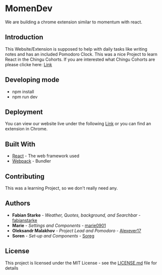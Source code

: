 # MomenDev

We are building a chrome extension similar to momentum with react.

## Introduction

This Website/Extension is supposed to help with daily tasks like writing notes and has an included Pomodoro Clock. This was a nice Project to learn React in the Chingu Cohorts. If you are interested what Chingu Cohorts are please clicke here: [Link](https://chingu.io/)

## Developing mode

* npm install
* npm run dev

## Deployment

You can view our website live under the following [Link](https://momendev.herokuapp.com) or you can find an extension in Chrome.

## Built With

* [React](https://reactjs.org/) - The web framework used
* [Webpack](https://webpack.js.org/) - Bundler

## Contributing

This was a learning Project, so we don't really need any.

## Authors

* **Fabian Starke** - *Weather, Quotes, background, and Searchbar* - [fabianstarke](https://github.com/fabianstarke)
* **Marie** - *Settings and Components* - [marie0901](https://github.com/marie0901)
* **Oleksandr Malakhov** - *Project Lead and Pomodoro* - [Alexever17](https://github.com/Alexever17)
* **Soren** - *Set-up and Components* - [Soreg](https://github.com/Soreg)

## License

This project is licensed under the MIT License - see the [LICENSE.md](LICENSE.md) file for details
